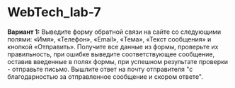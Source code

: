 # WebTech_lab-7
<b>Вариант 1:</b> Выведите форму обратной связи на сайте со следующими полями: «Имя», «Телефон»,  «Email»,  «Тема», «Текст сообщения» и кнопкой «Отправить». Получите все данные из формы, проверьте их правильность, при ошибке выведите соответствующее сообщение, оставив  введенные в полях формы, при успешном результате проверки - отправьте письмо. Вышлите ответ на почту отправителя "с благодарностью за отправленное сообщение  и скором ответе".